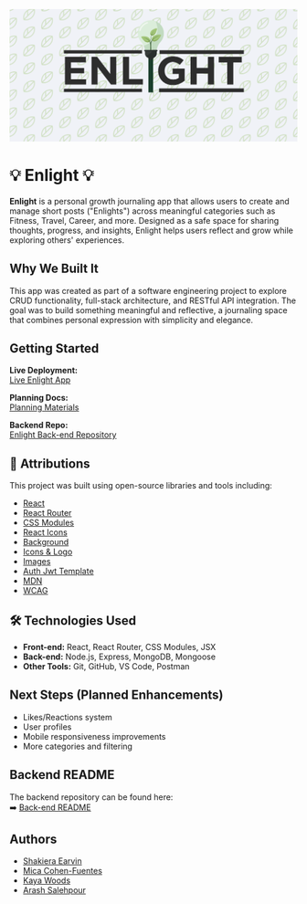 
![Computer with Code](public/images/EnlightScreenshot.png)

# 💡 Enlight 💡

**Enlight** is a personal growth journaling app that allows users to create and manage short posts ("Enlights") across meaningful categories such as Fitness, Travel, Career, and more. Designed as a safe space for sharing thoughts, progress, and insights, Enlight helps users reflect and grow while exploring others' experiences.

##  Why We Built It

This app was created as part of a software engineering project to explore CRUD functionality, full-stack architecture, and RESTful API integration. The goal was to build something meaningful and reflective, a journaling space that combines personal expression with simplicity and elegance.


##  Getting Started

**Live Deployment:**  
[Live Enlight App](https://enlight-daily.netlify.app/)

**Planning Docs:**  
[Planning Materials](https://trello.com/b/3JVjYPD9/mern-stack-crud-app-group-project)

**Backend Repo:**  
[Enlight Back-end Repository](https://github.com/shakieraearvin/express-api-enlight-back-end)



##  🔗 Attributions

This project was built using open-source libraries and tools including:
- [React](https://reactjs.org/)
- [React Router](https://reactrouter.com/)
- [CSS Modules](https://github.com/css-modules/css-modules)
- [React Icons](https://react-icons.github.io/react-icons/)
- [Background](https://heropatterns.com/) 
- [Icons & Logo](https://www.canva.com/)
- [Images](https://heroicons.com/solid)
- [Auth Jwt Template](https://git.generalassemb.ly/modular-curriculum-all-courses/react-jwt-auth-template)
- [MDN](https://developer.mozilla.org/en-US/)
- [WCAG](https://webaim.org/resources/contrastchecker/)


## 🛠 Technologies Used

- **Front-end:** React, React Router, CSS Modules, JSX
- **Back-end:** Node.js, Express, MongoDB, Mongoose
- **Other Tools:** Git, GitHub, VS Code, Postman


## Next Steps (Planned Enhancements)

- Likes/Reactions system
- User profiles
- Mobile responsiveness improvements
- More categories and filtering



## Backend README

The backend repository can be found here:  
➡️ [Back-end README](https://github.com/shakieraearvin/express-api-enlight-back-end#)


## Authors

- [Shakiera Earvin](https://github.com/shakieraearvin)
- [Mica Cohen-Fuentes](https://github.com/mcohenfuentes)
- [Kaya Woods](https://github.com/kayawoods)
- [Arash Salehpour](https://github.com/abashwitharash)

